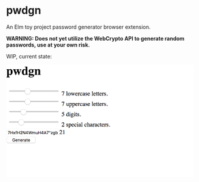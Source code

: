 # pwdgn

An Elm toy project password generator browser extension.

__WARNING: Does not yet utilize the WebCrypto API to generate random passwords, use at your own risk.__

WIP, current state:

![](https://raw.githubusercontent.com/johannhof/pwdgn/master/screenshot.png)

